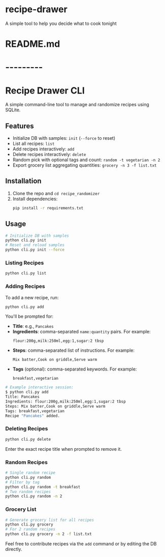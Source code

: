 # recipe-drawer
A simple tool to help you decide what to cook tonight
# README.md
# ---------
# Recipe Drawer CLI

A simple command-line tool to manage and randomize recipes using SQLite.

## Features
- Initialize DB with samples: `init` (`--force` to reset)
- List all recipes: `list`
- Add recipes interactively: `add`
- Delete recipes interactively: `delete`
- Random pick with optional tags and count: `random -t vegetarian -n 2`
- Export grocery list aggregating quantities: `grocery -n 3 -f list.txt`

## Installation
1. Clone the repo and `cd recipe_randomizer`
2. Install dependencies:
   ```bash
   pip install -r requirements.txt
   ```

## Usage
```bash
# Initialize DB with samples
python cli.py init
# Reset and reload samples
python cli.py init --force
```

### Listing Recipes
```bash
python cli.py list
```

### Adding Recipes
To add a new recipe, run:
```bash
python cli.py add
```
You'll be prompted for:
- **Title**: e.g., `Pancakes`
- **Ingredients**: comma-separated `name:quantity` pairs. For example:
  ```
  flour:200g,milk:250ml,egg:1,sugar:2 tbsp
  ```
- **Steps**: comma-separated list of instructions. For example:
  ```
  Mix batter,Cook on griddle,Serve warm
  ```
- **Tags** (optional): comma-separated keywords. For example:
  ```
  breakfast,vegetarian
  ```

```bash
# Example interactive session:
$ python cli.py add
Title: Pancakes
Ingredients: flour:200g,milk:250ml,egg:1,sugar:2 tbsp
Steps: Mix batter,Cook on griddle,Serve warm
Tags: breakfast,vegetarian
Recipe "Pancakes" added.
```

### Deleting Recipes
```bash
python cli.py delete
```
Enter the exact recipe title when prompted to remove it.

### Random Recipes
```bash
# Single random recipe
python cli.py random
# Filter by tag
python cli.py random -t breakfast
# Two random recipes
python cli.py random -n 2
```

### Grocery List
```bash
# Generate grocery list for all recipes
python cli.py grocery
# For 2 random recipes
python cli.py grocery -n 2 -f list.txt
```

Feel free to contribute recipes via the `add` command or by editing the DB directly.
